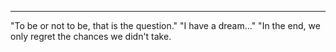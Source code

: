---
"To be or not to be, that is the question."
"I have a dream..."
"In the end, we only regret the chances we didn't take.
